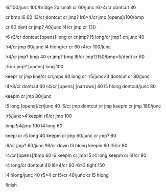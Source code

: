 l6/100/junc 100/bridge 2x small cr 60/junc r6>4/cr dontcut 80

cr bmp l6 60 !l3/cr dontcut cr jmp? !r6>4/cr jmp [opens]/100/bmp

cr 80 dent cr jmp? 40/junc l4/cr jmp cr 130 

r6 r3/cr dontcut [opens] long cr cr jmp? l5 long/cr jmp? cr/junc 40

!r4/cr jmp 60/junc l4 hlong/cr cr 60 r4/cr 100/junc

!r4/cr jmp? bmp 40 cr jmp? bmp l6/cr jmp?/150/bmp>5/dent cr 60

r5/cr jmp? [opens] long 100 

keepr cr jmp line/cr cr/jmps 60 long cr !r5/junc>3 dontcut cr 80/junc

l4>3/cr dontcut 60 r4/cr [opens] [narrows] 40 l5 hlong dontcut/junc 80

keepm cr jmp 80/junc 

l5 long [opens]/cr/junc 40 l5/cr jmp dontcut cr jmp keepm cr jmp 180/junc

!r5/junc>4 keepin r6/cr jmp 100

bmp !r4/jmp 100 l4 long 60 

keepl cr r5 long 40 keepm cr jmp 60/junc cr jmp? 80

l6/cr jmp? 60/junc !l6/cr down l3 hlong keepin 60 r5/cr 80

r4/cr [opens]/bmp 60 l6 keepm cr jmp l5 r4 long keepm cr l4/cr 80

r4 long/cr dontcut 40 l6>4/cr 60 r6>3 tight 150

l4 hlong/junc 40 r5>4 cr l5/cr 40/junc cr l5 hlong 

finish
